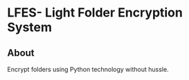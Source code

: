 # LFES- Light Folder Encryption System

## About

Encrypt folders using Python technology without hussle.